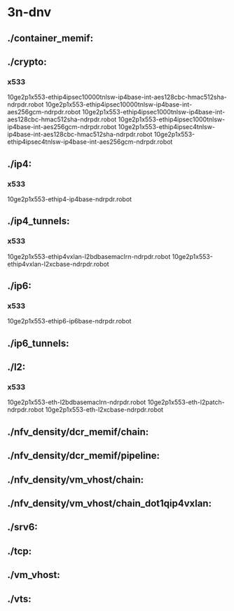 # 3n-dnv
## ./container_memif:
## ./crypto:
### x533
10ge2p1x553-ethip4ipsec10000tnlsw-ip4base-int-aes128cbc-hmac512sha-ndrpdr.robot
10ge2p1x553-ethip4ipsec10000tnlsw-ip4base-int-aes256gcm-ndrpdr.robot
10ge2p1x553-ethip4ipsec1000tnlsw-ip4base-int-aes128cbc-hmac512sha-ndrpdr.robot
10ge2p1x553-ethip4ipsec1000tnlsw-ip4base-int-aes256gcm-ndrpdr.robot
10ge2p1x553-ethip4ipsec4tnlsw-ip4base-int-aes128cbc-hmac512sha-ndrpdr.robot
10ge2p1x553-ethip4ipsec4tnlsw-ip4base-int-aes256gcm-ndrpdr.robot
## ./ip4:
### x533
10ge2p1x553-ethip4-ip4base-ndrpdr.robot
## ./ip4_tunnels:
### x533
10ge2p1x553-ethip4vxlan-l2bdbasemaclrn-ndrpdr.robot
10ge2p1x553-ethip4vxlan-l2xcbase-ndrpdr.robot
## ./ip6:
### x533
10ge2p1x553-ethip6-ip6base-ndrpdr.robot
## ./ip6_tunnels:
## ./l2:
### x533
10ge2p1x553-eth-l2bdbasemaclrn-ndrpdr.robot
10ge2p1x553-eth-l2patch-ndrpdr.robot
10ge2p1x553-eth-l2xcbase-ndrpdr.robot
## ./nfv_density/dcr_memif/chain:
## ./nfv_density/dcr_memif/pipeline:
## ./nfv_density/vm_vhost/chain:
## ./nfv_density/vm_vhost/chain_dot1qip4vxlan:
## ./srv6:
## ./tcp:
## ./vm_vhost:
## ./vts:
